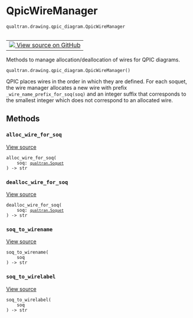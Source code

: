 # QpicWireManager
`qualtran.drawing.qpic_diagram.QpicWireManager`


<table class="tfo-notebook-buttons tfo-api nocontent" align="left">
<td>
  <a target="_blank" href="https://github.com/quantumlib/Qualtran/blob/main/qualtran/drawing/qpic_diagram.py#L93-L132">
    <img src="https://www.tensorflow.org/images/GitHub-Mark-32px.png" />
    View source on GitHub
  </a>
</td>
</table>



Methods to manage allocation/deallocation of wires for QPIC diagrams.

<pre class="devsite-click-to-copy prettyprint lang-py tfo-signature-link">
<code>qualtran.drawing.qpic_diagram.QpicWireManager()
</code></pre>



<!-- Placeholder for "Used in" -->

QPIC places wires in the order in which they are defined. For each soquet, the wire manager
allocates a new wire with prefix `_wire_name_prefix_for_soq(soq)` and an integer suffix that
corresponds to the smallest integer which does not correspond to an allocated wire.

## Methods

<h3 id="alloc_wire_for_soq"><code>alloc_wire_for_soq</code></h3>

<a target="_blank" class="external" href="https://github.com/quantumlib/Qualtran/blob/main/qualtran/drawing/qpic_diagram.py#L115-L119">View source</a>

<pre class="devsite-click-to-copy prettyprint lang-py tfo-signature-link">
<code>alloc_wire_for_soq(
    soq: <a href="../../../qualtran/Soquet.html"><code>qualtran.Soquet</code></a>
) -> str
</code></pre>




<h3 id="dealloc_wire_for_soq"><code>dealloc_wire_for_soq</code></h3>

<a target="_blank" class="external" href="https://github.com/quantumlib/Qualtran/blob/main/qualtran/drawing/qpic_diagram.py#L121-L125">View source</a>

<pre class="devsite-click-to-copy prettyprint lang-py tfo-signature-link">
<code>dealloc_wire_for_soq(
    soq: <a href="../../../qualtran/Soquet.html"><code>qualtran.Soquet</code></a>
) -> str
</code></pre>




<h3 id="soq_to_wirename"><code>soq_to_wirename</code></h3>

<a target="_blank" class="external" href="https://github.com/quantumlib/Qualtran/blob/main/qualtran/drawing/qpic_diagram.py#L127-L129">View source</a>

<pre class="devsite-click-to-copy prettyprint lang-py tfo-signature-link">
<code>soq_to_wirename(
    soq
) -> str
</code></pre>




<h3 id="soq_to_wirelabel"><code>soq_to_wirelabel</code></h3>

<a target="_blank" class="external" href="https://github.com/quantumlib/Qualtran/blob/main/qualtran/drawing/qpic_diagram.py#L131-L132">View source</a>

<pre class="devsite-click-to-copy prettyprint lang-py tfo-signature-link">
<code>soq_to_wirelabel(
    soq
) -> str
</code></pre>






